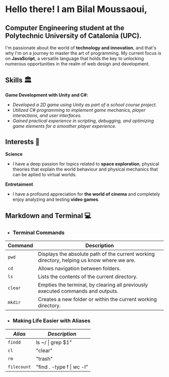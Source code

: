 # Hello there! I am Bilal Moussaoui, 
## **Computer Engineering** student at the **Polytechnic University of Catalonia (UPC)**. 

I'm passionate about the world of **technology and innovation**, and that's why I'm on a journey to master the art of programming. My current focus is on **JavaScript**, a versatile language that holds the key to unlocking numerous opportunities in the realm of web design and development.

## Skills 🏛️
**Game Development with Unity and C#:**
* *Developed a 2D game using Unity as part of a school course project.*
* *Utilized C# programming to implement game mechanics, player interactions, and user interfaces.*
* *Gained practical experience in scripting, debugging, and optimizing game elements for a smoother player experience.*

## Interests 🔭
**Science** 
* I have a deep passion for topics related to **space exploration**, physical theories that explain the world behaviour and physical mechanics that can be aplied to virtual worlds.

**Entretaiment** 
* I have a profound appreciation for **the world of cinema** and completely enjoy analyzing and testing **video games**.

## **Markdown and Terminal** 💻
* ### Terminal Commands

| **Command** | **Description**                                                                                   |
|-------------|---------------------------------------------------------------------------------------------------|
| `pwd`       | Displays the absolute path of the current working directory, helping us know where we are.      |
| `cd`        | Allows navigation between folders. |
| `ls`        | Lists the contents of the current directory. |
| `clear`     | Empties the terminal, by clearing all previously executed commands and outputs. |
| `mkdir`     | Creates a new folder or within the current working directory. |

* ### Making Life Easier with Aliases

| **_Alias_** | **_Description_**         |
|-------------|---------------------------|
| `findd`       | ls ~/ \| grep $1"         |
| `cl`        | "clear"                   |
| `rm`      | "trash"                   |
| `filecount`   | "find . -type f \| wc -l" |

